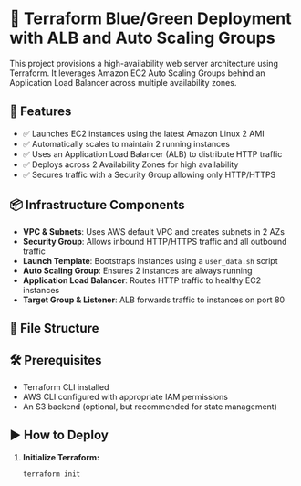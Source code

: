 # 🚀 Terraform Blue/Green Deployment with ALB and Auto Scaling Groups

This project provisions a high-availability web server architecture using Terraform. It leverages Amazon EC2 Auto Scaling Groups behind an Application Load Balancer across multiple availability zones.

## 🚀 Features

- ✅ Launches EC2 instances using the latest Amazon Linux 2 AMI
- ✅ Automatically scales to maintain 2 running instances
- ✅ Uses an Application Load Balancer (ALB) to distribute HTTP traffic
- ✅ Deploys across 2 Availability Zones for high availability
- ✅ Secures traffic with a Security Group allowing only HTTP/HTTPS

## 📦 Infrastructure Components

- **VPC & Subnets**: Uses AWS default VPC and creates subnets in 2 AZs
- **Security Group**: Allows inbound HTTP/HTTPS traffic and all outbound traffic
- **Launch Template**: Bootstraps instances using a `user_data.sh` script
- **Auto Scaling Group**: Ensures 2 instances are always running
- **Application Load Balancer**: Routes HTTP traffic to healthy EC2 instances
- **Target Group & Listener**: ALB forwards traffic to instances on port 80

## 📂 File Structure


## 🛠️ Prerequisites

- Terraform CLI installed
- AWS CLI configured with appropriate IAM permissions
- An S3 backend (optional, but recommended for state management)

## ▶️ How to Deploy

1. **Initialize Terraform:**

   ```bash
   terraform init
